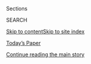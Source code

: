 <div id="app">

<div>

<div class="NYTAppHideMasthead css-zz1s19 e1suatyy0">

<div class="section css-ui9rw0 e1suatyy2">

<div class="css-11hrj97 er09x8g0">

<div class="css-6n7j50">

</div>

<span class="css-1dv1kvn">Sections</span>

<div class="css-10488qs">

<span class="css-1dv1kvn">SEARCH</span>

</div>

[Skip to content](#site-content)[Skip to site
index](#site-index)

</div>

<div class="css-10698na e1huz5gh0">

</div>

</div>

<div id="masthead-bar-one" class="section hasLinks css-15hmgas e1csuq9d3">

<div class="css-uqyvli e1csuq9d0">

</div>

<div class="css-1uqjmks e1csuq9d1">

</div>

<div class="css-9e9ivx">

[](https://myaccount.nytimes3xbfgragh.onion/auth/login?response_type=cookie&client_id=vi)

</div>

<div class="css-1bvtpon e1csuq9d2">

[Today’s Paper](https://www.nytimes3xbfgragh.onion/section/todayspaper)

</div>

</div>

</div>

</div>

<div data-aria-hidden="false">

<div id="site-content" data-role="main">

<div class="css-1ffjgkm">

</div>

<div id="top-wrapper" class="css-15p45cc eaca97t0" type="top">

<div id="top-slug" class="css-19x0jxb eaca97t1" hidden="">

Advertisement

</div>

[Continue reading the main
story](#after-top)

<div class="ad top-wrapper" style="text-align:center;height:100%;display:block;min-height:90px">

<div id="top" class="place-ad" data-position="top" data-size-key="top">

</div>

</div>

<div id="after-top">

</div>

</div>

<div id="collection-the-121519-issue" class="section css-15h4p1b e9abtgs0">

<div class="css-1j21atc e1svk9qx1">

<div class="css-fmiefx e1svk9qx2">

<div class="css-1hk7r2m eu54l5x0">

<div id="sponsor-wrapper" class="css-7a1pgi eaca97t0" type="sponsor" hidden="">

<div id="sponsor-slug" class="css-1l4mleb eaca97t1" hidden="">

Supported by

</div>

[Continue reading the main
story](#after-sponsor)

<div id="sponsor" class="ad sponsor-wrapper" style="text-align:left;height:100%;display:block">

</div>

<div id="after-sponsor">

</div>

</div>

</div>

### <span class="css-15smmd5 ezz4tcd1">[Magazine](/section/magazine)</span>

</div>

<div class="css-nfcc9b e1svk9qx3">

<div class="css-vl9dhg e1svk9qx5">

<div class="css-1nrhkj6 e1svk9qx6">

# The 12.15.19 Issue

<div class="follow-button-placeholder" data-collection-id="">

</div>

</div>

</div>

</div>

</div>

<div class="css-4svvz1 ekkqrpp0">

<div id="collection-highlights-container" class="section css-18l1u7x e46isfb1">

<div class="template-1 css-gfgt40 ekkqrpp1">

## Highlights

1.  ![<span class="css-13wzayb e1oaj3zl2"><span class="css-1dv1kvn">Credit</span></span>](https://static01.graylady3jvrrxbe.onion/images/2019/12/15/magazine/15mag-hppromostill/15mag-hppromostill-jumbo.png)
    
    <div class="css-gjijuv">
    
    ### Great Performers
    
    ## [The Best Actors of 2019](/interactive/2019/12/09/magazine/best-actors.html)
    
    These are the 10 performers whose work we found most captivating,
    challenging, shocking and inspiring in 2019. With a portfolio of
    photographs by Jack
    Davison.
    
    <span class="css-1oaezp0"></span><span class="css-1q6w006 e4e4i5l3"></span><span class="css-9voj2j">Selected
    by <span class="css-1baulvz" itemprop="name">A.O. Scott</span> and
    <span class="css-1baulvz last-byline" itemprop="name">Wesley
    Morris</span></span>
    
    </div>

2.  ![<span class="css-1samh1w e1oaj3zl2"><span class="css-1dv1kvn">Credit</span>Jack
    Davison for The New York
    Times</span>](https://static01.graylady3jvrrxbe.onion/images/2019/12/15/magazine/15mag-greatperformers-14/15mag-greatperformers-14-videoLarge-v2.jpg)
    
    <div class="css-10wtrbd">
    
    ### Great Performers
    
    ## [Jennifer Lopez on Finally Getting the Part She Was Born to Play](/interactive/2019/12/09/magazine/jennifer-lopez-hustlers.html)
    
    For decades, Hollywood demanded she play ditzy or desperate. It took
    the role an exuberant, amoral stripper to set her
    free.
    
    <span class="css-1oaezp0"></span><span class="css-1q6w006 e4e4i5l3"></span><span class="css-9voj2j">By
    <span class="css-1baulvz last-byline" itemprop="name">A.O.
    Scott</span></span>
    
    </div>

3.  ![<span class="css-1samh1w e1oaj3zl2"><span class="css-1dv1kvn">Credit</span>Jack
    Davison for The New York
    Times</span>](https://static01.graylady3jvrrxbe.onion/images/2019/12/15/magazine/15mag-pitt/15mag-pitt-videoLarge-v3.jpg)
    
    <div class="css-10wtrbd">
    
    ### Great Performers
    
    ## [Brad Pitt on the Kind of Leading Man He Doesn’t Want to Be](/interactive/2019/12/09/magazine/brad-pitt-interview.html)
    
    “I spent most of the ’90s hiding out and smoking pot. I was too
    uncomfortable with all the
    attention.”
    
    <span class="css-1oaezp0"></span><span class="css-1q6w006 e4e4i5l3"></span><span class="css-9voj2j">By
    <span class="css-1baulvz last-byline" itemprop="name">David
    Marchese</span></span>
    
    </div>

4.  ![<span class="css-1samh1w e1oaj3zl2"><span class="css-1dv1kvn">Credit</span>Jack
    Davison for The New York
    Times</span>](https://static01.graylady3jvrrxbe.onion/images/2019/12/15/magazine/15mag-greatperformers-07/15mag-greatperformers-07-videoLarge.jpg)
    
    <div class="css-10wtrbd">
    
    ### Great Performers
    
    ## [Why Is Hollywood Afraid of Lupita Nyong’o?](/interactive/2019/12/09/magazine/lupita-nyongo-us.html)
    
    Something’s wrong when the fashion world treats an Oscar-winner
    better than the movies do. But this year, she made up for lost
    time.
    
    <span class="css-1oaezp0"></span><span class="css-1q6w006 e4e4i5l3"></span><span class="css-9voj2j">By
    <span class="css-1baulvz last-byline" itemprop="name">Wesley
    Morris</span></span>
    
    </div>

</div>

<div class="css-1xdhyk6 e46isfb0">

<div class="css-zk12ih ef6si7p0">

1.  ### Great Performers
    
    ![<span class="css-2s0ord e1oaj3zl2"><span class="css-1dv1kvn">Credit</span>Jack
    Davison for The New York
    Times</span>](https://static01.graylady3jvrrxbe.onion/images/2019/12/15/magazine/15mag-greatperformers-19/15mag-greatperformers-19-videoLarge-v5.jpg)
    
    <div class="css-10wtrbd">
    
    ## [Robert De Niro Thinks Donald Trump Is Worse Than Any Gangster He’s Played](/interactive/2019/12/09/magazine/robert-deniro-interview.html)
    
    “The rule in acting is you never make a judgment about your
    character. The characters have their reasons, and you understand
    them.”
    
    <span class="css-me3p27"></span><span class="css-1q6w006 e4e4i5l3"></span><span class="css-9voj2j">By
    <span class="css-1baulvz last-byline" itemprop="name">David
    Marchese</span></span>
    
    </div>

2.  ### The Ethicist
    
    ![<span class="css-2s0ord e1oaj3zl2"><span class="css-1dv1kvn">Credit</span>Illustration
    by Tomi
    Um</span>](https://static01.graylady3jvrrxbe.onion/images/2019/12/15/magazine/15mag-ethicist/15mag-ethicist-videoLarge-v2.jpg)
    
    <div class="css-10wtrbd">
    
    ## [What Should I Do About My Bigoted Landlady?](/2019/12/11/magazine/what-should-i-do-about-my-bigoted-landlady.html)
    
    The magazine’s Ethicist columnist on having a landlord with hateful
    views and keeping your apartment — or recommending your building to
    others.
    
    <span class="css-me3p27"></span><span class="css-1q6w006 e4e4i5l3"></span><span class="css-9voj2j">By
    <span class="css-1baulvz last-byline" itemprop="name">Kwame Anthony
    Appiah</span></span>
    
    </div>

3.  ### Eat
    
    ![<span class="css-2s0ord e1oaj3zl2"><span class="css-1dv1kvn">Credit</span>Sarah
    Anne Ward for The New York Times. Food stylist: Maggie Ruggiero.
    Prop stylist: Paola Andrea.
    </span>](https://static01.graylady3jvrrxbe.onion/images/2019/12/15/magazine/15mag-eat-image/15mag-eat-image-videoLarge.jpg)
    
    <div class="css-10wtrbd">
    
    ## [The Key to a Perfect Italian-American Sauce](/2019/12/11/magazine/cherry-pepper-italian-american-sauce-recipe.html)
    
    Pickled peppers elevate a pan sauce that you can use on veal, on
    pork, on beef, on
    chicken.
    
    <span class="css-me3p27"></span><span class="css-1q6w006 e4e4i5l3"></span><span class="css-9voj2j">By
    <span class="css-1baulvz last-byline" itemprop="name">Sam
    Sifton</span></span>
    
    </div>

4.  ### Diagnosis
    
    ![<span class="css-2s0ord e1oaj3zl2"><span class="css-1dv1kvn">Credit</span>Photo
    illustration by Ina
    Jang</span>](https://static01.graylady3jvrrxbe.onion/images/2019/12/15/magazine/15mag-diagnosis-1/15mag-diagnosis-1-videoLarge-v3.jpg)
    
    <div class="css-10wtrbd">
    
    ## [A Runner Suddenly Developed Asthma. It Was Stranger Than It Seemed.](/2019/12/12/magazine/aspirin-exacerbated-respiratory-disease-aerd.html)
    
    A 34-year-old woman goes to the emergency room for chest pain. Her
    reaction to painkillers provides a clue to what is really
    wrong.
    
    <span class="css-me3p27"></span><span class="css-1q6w006 e4e4i5l3"></span><span class="css-9voj2j">By
    <span class="css-1baulvz last-byline" itemprop="name">Lisa Sanders,
    M.D.</span></span>
    
    </div>

5.  ### Screenland
    
    ![<span class="css-2s0ord e1oaj3zl2"><span class="css-1dv1kvn">Credit</span>Photo
    illustration by Najeebah
    Al-Ghadban</span>](https://static01.graylady3jvrrxbe.onion/images/2019/12/15/magazine/15mag-screenland-1/15mag-screenland-1-videoLarge-v2.jpg)
    
    <div class="css-10wtrbd">
    
    ## [Who’s Better at Image Management: Colin Kaepernick or the N.F.L.?](/2019/12/12/magazine/colin-kaepernick-nfl-video.html)
    
    If anyone understands the power of video, it is the N.F.L. But in a
    triumph of guerrilla filmmaking, Kaepernick keeps seizing their
    narrative
    control.
    
    <span class="css-me3p27"></span><span class="css-1q6w006 e4e4i5l3"></span><span class="css-9voj2j">By
    <span class="css-1baulvz last-byline" itemprop="name">Jody
    Rosen</span></span>
    
    </div>

</div>

</div>

<div class="css-1xdhyk6 e46isfb0">

<div class="css-zk12ih ef6si7p0">

1.  ### Letter of Recommendation
    
    ![<span class="css-2s0ord e1oaj3zl2"><span class="css-1dv1kvn">Credit</span>Jess
    T. Dugan for The New York
    Times</span>](https://static01.graylady3jvrrxbe.onion/images/2019/12/15/magazine/15-mag-LOR/15-mag-LOR-videoLarge-v2.jpg)
    
    <div class="css-10wtrbd">
    
    ## [Letter of Recommendation: 3D Without Glasses](/2019/12/11/magazine/free-viewing-stereo-photography.html)
    
    You can teach yourself to see stereo photographs without a special
    viewer. This turns out to be good practice for making sense of a
    complex
    world.
    
    <span class="css-me3p27"></span><span class="css-1q6w006 e4e4i5l3"></span><span class="css-9voj2j">By
    <span class="css-1baulvz last-byline" itemprop="name">Luke
    Mitchell</span></span>
    
    </div>

2.  ### Poem
    
    ![<span class="css-2s0ord e1oaj3zl2"><span class="css-1dv1kvn">Credit</span></span>](https://static01.graylady3jvrrxbe.onion/images/2019/12/15/magazine/15mag-poem-1/15mag-poem-1-mediumThreeByTwo225-v2.jpg)
    
    <div class="css-10wtrbd">
    
    ## [Poem: The Still Life](/2019/12/12/magazine/poem-the-still-life.html)
    
    To engage the concept of a “still life” painting, this tender poem
    pauses and
    holds.
    
    <span class="css-me3p27"></span><span class="css-1q6w006 e4e4i5l3"></span><span class="css-9voj2j">By
    <span class="css-1baulvz" itemprop="name">Mark Sanders</span> and
    <span class="css-1baulvz last-byline" itemprop="name">Naomi Shihab
    Nye</span></span>
    
    </div>

3.  ### Tip
    
    ![<span class="css-2s0ord e1oaj3zl2"><span class="css-1dv1kvn">Credit</span>Illustration
    by
    Radio</span>](https://static01.graylady3jvrrxbe.onion/images/2019/12/15/magazine/15Mag-Tip-1/15Mag-Tip-1-videoLarge.jpg)
    
    <div class="css-10wtrbd">
    
    ## [How to Keep a Stranger on the Phone](/2019/12/11/magazine/how-to-keep-a-stranger-on-the-phone.html)
    
    Smile — the other person can hear it. Sit up straight. Don’t take it
    personally if people yell at
    you.
    
    <span class="css-me3p27"></span><span class="css-1q6w006 e4e4i5l3"></span><span class="css-9voj2j">By
    <span class="css-1baulvz last-byline" itemprop="name">Malia
    Wollan</span></span>
    
    </div>

4.  ### Judge John Hodgman
    
    ![<span class="css-2s0ord e1oaj3zl2"><span class="css-1dv1kvn">Credit</span>Illustration
    by Louise Zergaeng
    Pomeroy</span>](https://static01.graylady3jvrrxbe.onion/images/2019/02/12/magazine/Mag-Hodgman-1/Mag-Hodgman-1-videoLarge.jpg)
    
    <div class="css-10wtrbd">
    
    ## [Judge John Hodgman on Cat Taxidermy](/2019/12/12/magazine/judge-john-hodgman-on-cat-taxidermy.html)
    
    Does a house cat deserve a permanent place on the
    mantle?
    
    <span class="css-me3p27"></span><span class="css-1q6w006 e4e4i5l3"></span><span class="css-9voj2j">By
    <span class="css-1baulvz last-byline" itemprop="name">Judge John
    Hodgman</span></span>
    
    </div>

</div>

</div>

</div>

<div id="mid1-wrapper" class="css-1mn4oms eaca97t0" type="rank">

<div id="mid1-slug" class="css-1tag3rd eaca97t1">

Advertisement

</div>

[Continue reading the main
story](#after-mid1)

<div id="mid1" class="ad mid1-wrapper" style="text-align:center;height:100%;display:block">

</div>

<div id="after-mid1">

</div>

</div>

</div>

</div>

</div>

## Site Index

<div>

</div>

## Site Information Navigation

  - [© <span>2020</span> <span>The New York Times
    Company</span>](https://help.nytimes3xbfgragh.onion/hc/en-us/articles/115014792127-Copyright-notice)

<!-- end list -->

  - [NYTCo](https://www.nytco.com/)
  - [Contact
    Us](https://help.nytimes3xbfgragh.onion/hc/en-us/articles/115015385887-Contact-Us)
  - [Work with us](https://www.nytco.com/careers/)
  - [Advertise](https://nytmediakit.com/)
  - [T Brand Studio](http://www.tbrandstudio.com/)
  - [Your Ad
    Choices](https://www.nytimes3xbfgragh.onion/privacy/cookie-policy#how-do-i-manage-trackers)
  - [Privacy](https://www.nytimes3xbfgragh.onion/privacy)
  - [Terms of
    Service](https://help.nytimes3xbfgragh.onion/hc/en-us/articles/115014893428-Terms-of-service)
  - [Terms of
    Sale](https://help.nytimes3xbfgragh.onion/hc/en-us/articles/115014893968-Terms-of-sale)
  - [Site
    Map](https://spiderbites.nytimes3xbfgragh.onion)
  - [Help](https://help.nytimes3xbfgragh.onion/hc/en-us)
  - [Subscriptions](https://www.nytimes3xbfgragh.onion/subscription?campaignId=37WXW)

</div>

</div>
